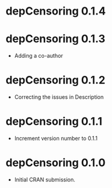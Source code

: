 # depCensoring 0.1.4

# depCensoring 0.1.3

* Adding a co-author

# depCensoring 0.1.2

* Correcting the issues in Description

# depCensoring 0.1.1

* Increment version number to 0.1.1

# depCensoring 0.1.0

* Initial CRAN submission.
